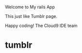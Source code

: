 Welcome to My rails App 

This just like Tumblr page.

Happy coding!
The Cloud9 IDE team

# tumblr


